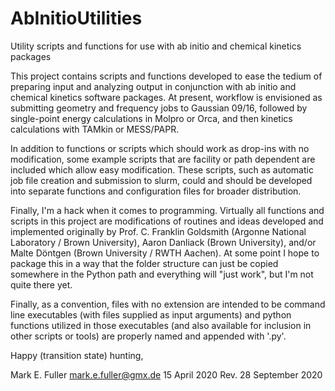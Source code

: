 # AbInitioUtilities
Utility scripts and functions for use with ab initio and chemical kinetics packages

This project contains scripts and functions developed to ease the tedium of preparing input and analyzing output in conjunction with ab initio and chemical kinetics software packages.
At present, workflow is envisioned as submitting geometry and frequency jobs to Gaussian 09/16, followed by single-point energy calculations in Molpro or Orca, and then kinetics calculations with TAMkin or MESS/PAPR.

In addition to functions or scripts which should work as drop-ins with no modification, some example scripts that are facility or path dependent are included which allow easy modification.
These scripts, such as automatic job file creation and submission to slurm, could and should be developed into separate functions and configuration files for broader distribution.

Finally, I'm a hack when it comes to programming.
Virtually all functions and scripts in this project are modifications of routines and ideas developed and implemented originally by Prof. C. Franklin Goldsmith (Argonne National Laboratory / Brown University), Aaron Danliack (Brown University), and/or Malte Döntgen (Brown University / RWTH Aachen).
At some point I hope to package this in a way that the folder structure can just be copied somewhere in the Python path and everything will "just work", but I'm not quite there yet.

Finally, as a convention, files with no extension are intended to be command line executables (with files supplied as input arguments) and python functions utilized in those executables (and also available for inclusion in other scripts or tools) are properly named and appended with '.py'.

Happy (transition state) hunting,

Mark E. Fuller
mark.e.fuller@gmx.de
15 April 2020
Rev. 28 September 2020
